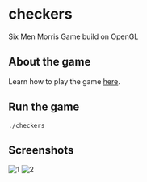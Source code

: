 # checkers
Six Men Morris Game build on OpenGL

## About the game
Learn how to play the game [here](https://en.wikipedia.org/wiki/Nine_men%27s_morris).

## Run the game
`./checkers`

## Screenshots
![1](/screenshots/1.png)
![2](screenshots/1.png)
